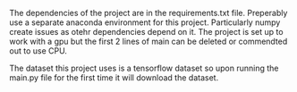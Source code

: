 The dependencies of the project are in the requirements.txt file. Preperably use a separate anaconda environment for this project.
Particularly numpy create issues as otehr dependencies depend on it. The project is set up to work with a gpu but the first 2
lines of main can be deleted or commendted out to use CPU.

The dataset this project uses is a tensorflow dataset so upon running the main.py file for the first time it will download the dataset.
